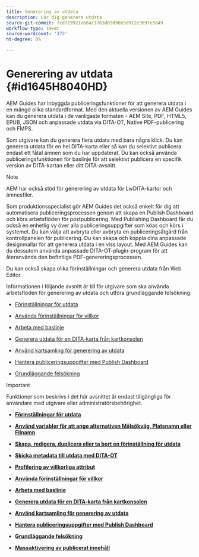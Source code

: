 ```yaml
---
title: Generering av utdata
description: Lär dig generera utdata
source-git-commit: 7cd719921e68ac1763d09d9665d912e3697e5849
workflow-type: tm+mt
source-wordcount: '373'
ht-degree: 0%

---
```



# Generering av utdata {#id1645H8040HD}

AEM Guides har inbyggda publiceringsfunktioner för att generera utdata i en mängd olika standardformat. Med den aktuella versionen av AEM Guides kan du generera utdata i de vanligaste formaten - AEM Site, PDF, HTML5, EPUB, JSON och anpassade utdata via DITA-OT, Native PDF-publicering och FMPS.

Som utgivare kan du generera flera utdata med bara några klick. Du kan generera utdata för en hel DITA-karta eller så kan du selektivt publicera endast ett fåtal ämnen som du har uppdaterat. Du kan också använda publiceringsfunktionen för baslinje för att selektivt publicera en specifik version av DITA-kartan eller ditt DITA-avsnitt.

>[!NOTE]
>
> AEM har också stöd för generering av utdata för LwDITA-kartor och ämnesfiler.

Som produktionsspecialist gör AEM Guides det också enkelt för dig att automatisera publiceringsprocessen genom att skapa en Publish Dashboard och köra arbetsflöden för postpublicering. Med Publishing Dashboard får du också en enhetlig vy över alla publiceringsuppgifter som köas och körs i systemet. Du kan välja att avbryta eller avbryta en publiceringsåtgärd från kontrollpanelen för publicering. Du kan skapa och koppla dina anpassade designmallar för att generera utdata i en viss layout. Med AEM Guides kan du dessutom använda anpassade DITA-OT-plugin-program för att återanvända den befintliga PDF-genereringsprocessen.

Du kan också skapa olika förinställningar och generera utdata från Web Editor.

Informationen i följande avsnitt är till för utgivare som ska använda arbetsflöden för generering av utdata och utföra grundläggande felsökning:

- [Förinställningar för utdata](generate-output-understand-presets.md#)

- [Använda förinställningar för villkor](generate-output-use-condition-presets.md#)

- [Arbeta med baslinje](generate-output-use-baseline-for-publishing.md#)

- [Generera utdata för en DITA-karta från kartkonsolen](generate-output-for-a-dita-map.md#)

- [Använd kartsamling för generering av utdata](generate-output-use-map-collection-output-generation.md#)

- [Hantera publiceringsuppgifter med Publish Dashboard](generate-output-publish-dashboard.md#)

- [Grundläggande felsökning](generate-output-basic-troubleshooting.md#)


>[!IMPORTANT]
>
> Funktioner som beskrivs i det här avsnittet är endast tillgängliga för användare med utgivare eller administratörsbehörighet.

- **[Förinställningar för utdata](generate-output-understand-presets.md)**

- **[Använd variabler för att ange alternativen Målsökväg, Platsnamn eller Filnamn](generate-output-use-variables.md)**

- **[Skapa, redigera, duplicera eller ta bort en förinställning för utdata](generate-output-create-edit-preset.md)**

- **[Skicka metadata till utdata med DITA-OT](pass-metadata-dita-ot.md)**

- **[Profilering av villkorliga attribut](generate-output-conditional-attribute-profiling.md)**

- **[Använda förinställningar för villkor](generate-output-use-condition-presets.md)**

- **[Arbeta med baslinje](generate-output-use-baseline-for-publishing.md)**

- **[Generera utdata för en DITA-karta från kartkonsolen](generate-output-for-a-dita-map.md)**

- **[Använd kartsamling för generering av utdata](generate-output-use-map-collection-output-generation.md)**

- **[Hantera publiceringsuppgifter med Publish Dashboard](generate-output-publish-dashboard.md)**

- **[Grundläggande felsökning](generate-output-basic-troubleshooting.md)**

- **[Massaktivering av publicerat innehåll](conf-bulk-activation.md)**


